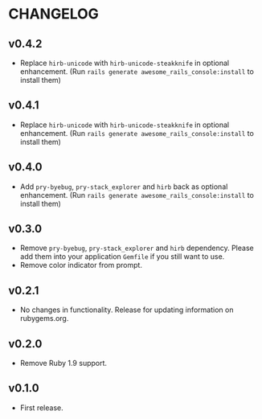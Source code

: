 # CHANGELOG

## v0.4.2

* Replace `hirb-unicode` with `hirb-unicode-steakknife` in optional enhancement. (Run `rails generate awesome_rails_console:install` to install them)

## v0.4.1

* Replace `hirb-unicode` with `hirb-unicode-steakknife` in optional enhancement. (Run `rails generate awesome_rails_console:install` to install them)

## v0.4.0

* Add `pry-byebug`, `pry-stack_explorer` and `hirb` back as optional enhancement. (Run `rails generate awesome_rails_console:install` to install them)

## v0.3.0

* Remove `pry-byebug`, `pry-stack_explorer` and `hirb` dependency. Please add them into your application `Gemfile` if you still want to use.
* Remove color indicator from prompt.

## v0.2.1

* No changes in functionality. Release for updating information on rubygems.org.

## v0.2.0

* Remove Ruby 1.9 support.

## v0.1.0

* First release.
